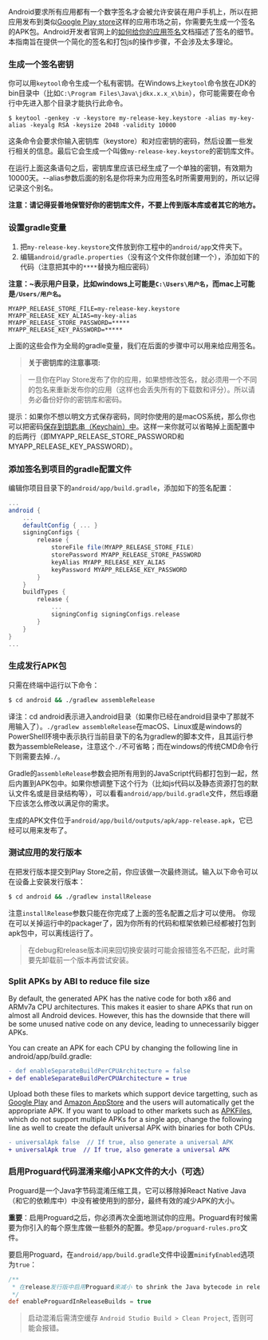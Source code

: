 Android要求所有应用都有一个数字签名才会被允许安装在用户手机上，所以在把应用发布到类似[Google Play store](https://play.google.com/store)这样的应用市场之前，你需要先生成一个签名的APK包。Android开发者官网上的[如何给你的应用签名](https://developer.android.com/tools/publishing/app-signing.html)文档描述了签名的细节。本指南旨在提供一个简化的签名和打包js的操作步骤，不会涉及太多理论。

### 生成一个签名密钥

你可以用`keytool`命令生成一个私有密钥。在Windows上`keytool`命令放在JDK的bin目录中（比如`C:\Program Files\Java\jdkx.x.x_x\bin`），你可能需要在命令行中先进入那个目录才能执行此命令。

    $ keytool -genkey -v -keystore my-release-key.keystore -alias my-key-alias -keyalg RSA -keysize 2048 -validity 10000

这条命令会要求你输入密钥库（keystore）和对应密钥的密码，然后设置一些发行相关的信息。最后它会生成一个叫做`my-release-key.keystore`的密钥库文件。

在运行上面这条语句之后，密钥库里应该已经生成了一个单独的密钥，有效期为10000天。--alias参数后面的别名是你将来为应用签名时所需要用到的，所以记得记录这个别名。

**注意：请记得妥善地保管好你的密钥库文件，不要上传到版本库或者其它的地方。**

### 设置gradle变量

1. 把`my-release-key.keystore`文件放到你工程中的`android/app`文件夹下。
2. 编辑`android/gradle.properties`（没有这个文件你就创建一个），添加如下的代码（注意把其中的`****`替换为相应密码）

**注意：~表示用户目录，比如windows上可能是`C:\Users\用户名`，而mac上可能是`/Users/用户名`。**

```
MYAPP_RELEASE_STORE_FILE=my-release-key.keystore
MYAPP_RELEASE_KEY_ALIAS=my-key-alias
MYAPP_RELEASE_STORE_PASSWORD=*****
MYAPP_RELEASE_KEY_PASSWORD=*****
```

上面的这些会作为全局的gradle变量，我们在后面的步骤中可以用来给应用签名。


> __关于密钥库的注意事项:__

> 一旦你在Play Store发布了你的应用，如果想修改签名，就必须用一个不同的包名来重新发布你的应用（这样也会丢失所有的下载数和评分）。所以请务必备份好你的密钥库和密码。

提示：如果你不想以明文方式保存密码，同时你使用的是macOS系统，那么你也可以把密码[保存到钥匙串（Keychain）中](https://pilloxa.gitlab.io/posts/safer-passwords-in-gradle/)。这样一来你就可以省略掉上面配置中的后两行（即MYAPP_RELEASE_STORE_PASSWORD和MYAPP_RELEASE_KEY_PASSWORD）。


### 添加签名到项目的gradle配置文件

编辑你项目目录下的`android/app/build.gradle`，添加如下的签名配置：

```gradle
...
android {
    ...
    defaultConfig { ... }
    signingConfigs {
        release {
            storeFile file(MYAPP_RELEASE_STORE_FILE)
            storePassword MYAPP_RELEASE_STORE_PASSWORD
            keyAlias MYAPP_RELEASE_KEY_ALIAS
            keyPassword MYAPP_RELEASE_KEY_PASSWORD
        }
    }
    buildTypes {
        release {
            ...
            signingConfig signingConfigs.release
        }
    }
}
...
```

### 生成发行APK包

只需在终端中运行以下命令：

```sh
$ cd android && ./gradlew assembleRelease
```

译注：cd android表示进入android目录（如果你已经在android目录中了那就不用输入了）。`./gradlew assembleRelease`在macOS、Linux或是windows的PowerShell环境中表示执行当前目录下的名为gradlew的脚本文件，且其运行参数为assembleRelease，注意这个`./`不可省略；而在windows的传统CMD命令行下则需要去掉`./`。

Gradle的`assembleRelease`参数会把所有用到的JavaScript代码都打包到一起，然后内置到APK包中。如果你想调整下这个行为（比如js代码以及静态资源打包的默认文件名或是目录结构等），可以看看`android/app/build.gradle`文件，然后琢磨下应该怎么修改以满足你的需求。 

生成的APK文件位于`android/app/build/outputs/apk/app-release.apk`，它已经可以用来发布了。


### 测试应用的发行版本

在把发行版本提交到Play Store之前，你应该做一次最终测试。输入以下命令可以在设备上安装发行版本：

```sh
$ cd android && ./gradlew installRelease
```

注意`installRelease`参数只能在你完成了上面的签名配置之后才可以使用。
你现在可以关掉运行中的packager了，因为你所有的代码和框架依赖已经都被打包到apk包中，可以离线运行了。

> 在debug和release版本间来回切换安装时可能会报错签名不匹配，此时需要先卸载前一个版本再尝试安装。

### Split APKs by ABI to reduce file size

By default, the generated APK has the native code for both x86 and ARMv7a CPU architectures. This makes it easier to share APKs that run on almost all Android devices. However, this has the downside that there will be some unused native code on any device, leading to unnecessarily bigger APKs.

You can create an APK for each CPU by changing the following line in android/app/build.gradle:
``` diff
- def enableSeparateBuildPerCPUArchitecture = false
+ def enableSeparateBuildPerCPUArchitecture = true
```

Upload both these files to markets which support device targetting, such as [Google Play](https://developer.android.com/google/play/publishing/multiple-apks.html) and [Amazon AppStore](https://developer.amazon.com/docs/app-submission/getting-started-with-device-targeting.html) and the users will automatically get the appropriate APK. If you want to upload to other markets such as [APKFiles](https://www.apkfiles.com/), which do not support multiple APKs for a single app, change the following line as well to create the default universal APK with binaries for both CPUs.

``` diff
- universalApk false  // If true, also generate a universal APK
+ universalApk true  // If true, also generate a universal APK
```


### 启用Proguard代码混淆来缩小APK文件的大小（可选）

Proguard是一个Java字节码混淆压缩工具，它可以移除掉React Native Java（和它的依赖库中）中没有被使用到的部分，最终有效的减少APK的大小。

**重要**：启用Proguard之后，你必须再次全面地测试你的应用。Proguard有时候需要为你引入的每个原生库做一些额外的配置。参见`app/proguard-rules.pro`文件。

要启用Proguard，在`android/app/build.gradle`文件中设置`minifyEnabled`选项为`true`：

```gradle
/**
 * 在release发行版中启用Proguard来减小 to shrink the Java bytecode in release builds.
 */
def enableProguardInReleaseBuilds = true
```

> 启动混淆后需清空缓存 `Android Studio Build > Clean Project`, 否则可能会报错。
